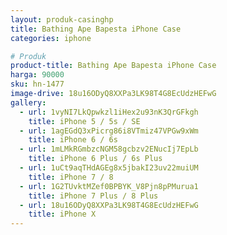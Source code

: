 ```yaml
---
layout: produk-casinghp
title: Bathing Ape Bapesta iPhone Case
categories: iphone

# Produk
product-title: Bathing Ape Bapesta iPhone Case
harga: 90000
sku: hn-1477
image-drive: 18u16ODyQ8XXPa3LK98T4G8EcUdzHEFwG
gallery:
  - url: 1vyNI7LkQpwkzl1iHex2u93nK3QrGFkgh
    title: iPhone 5 / 5s / SE
  - url: 1agEGdQ3xPicrg86i8VTmiz47VPGw9xWm
    title: iPhone 6 / 6s
  - url: 1mLMkRGmbzcNGM58gcbzv2ENucIj7EpLb
    title: iPhone 6 Plus / 6s Plus
  - url: 1uCt9aqTHdAGEg8x5jbakI23uv22muiUM
    title: iPhone 7 / 8
  - url: 1G2TUvktMZef0BPBYK_V8Pjn8pPMurua1
    title: iPhone 7 Plus / 8 Plus
  - url: 18u16ODyQ8XXPa3LK98T4G8EcUdzHEFwG
    title: iPhone X
---
```

